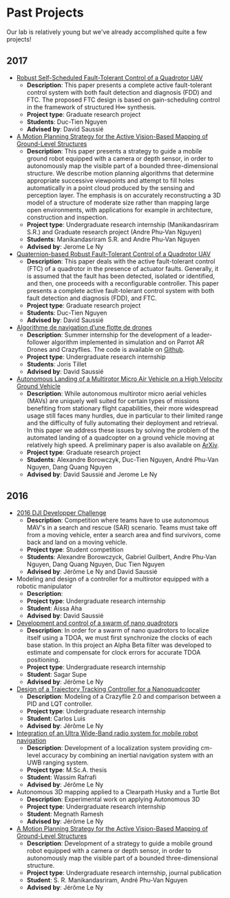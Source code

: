 # Past Projects
Our lab is relatively young but we've already accomplished quite a few projects!

## 2017
* [Robust Self-Scheduled Fault-Tolerant Control of a Quadrotor UAV](https://doi.org/10.1016/j.ifacol.2017.08.1141)
  * **Description**: This paper presents a complete active fault-tolerant control system with both fault detection and diagnosis (FDD) and FTC. The proposed FTC design is based on gain-scheduling control in the framework of structured H∞ synthesis.
  * **Project type**: Graduate research project
  * **Students**: Duc-Tien Nguyen
  * **Advised by**: David Saussié
* [A Motion Planning Strategy for the Active Vision-Based Mapping of Ground-Level Structures](https://arxiv.org/abs/1602.06667)
  * **Description**:    This paper presents a strategy to guide a mobile ground robot equipped with a camera or depth sensor, in order to autonomously map the visible part of a bounded three-dimensional structure. We describe motion planning algorithms that determine appropriate successive viewpoints and attempt to fill holes automatically in a point cloud produced by the sensing and perception layer. The emphasis is on accurately reconstructing a 3D model of a structure of moderate size rather than mapping large open environments, with applications for example in architecture, construction and inspection.
  * **Project type**:   Undergraduate research internship (Manikandasriram S.R.) and Graduate research project (Andre Phu-Van Nguyen)
  * **Students**:       Manikandasriram S.R. and Andre Phu-Van Nguyen
  * **Advised by**:     Jerome Le Ny
* [Quaternion-based Robust Fault-Tolerant Control of a Quadrotor UAV](http://ieeexplore.ieee.org/document/7991516/)
  * **Description**:    This paper deals with the active fault-tolerant control (FTC) of a quadrotor in the presence of actuator faults. Generally, it is assumed that the fault has been detected, isolated or identified, and then, one proceeds with a reconfigurable controller. This paper presents a complete active fault-tolerant control system with both fault detection and diagnosis (FDD), and FTC.  
  * **Project type**:   Graduate research project
  * **Students**:       Duc-Tien Nguyen
  * **Advised by**:     David Saussié
* [Algorithme de navigation d’une flotte de drones](assets/reports/joris_tiller_2017.pdf)
  * **Description**:    Summer internship for the development of a leader-follower algorithm implemented in simulation and on Parrot AR Drones and Crazyflies. The code is available on [Github](https://github.com/TilletJ/leader-follower).
  * **Project type**:   Undergraduate research internship
  * **Students**:       Joris Tillet
  * **Advised by**:     David Saussié  
* [Autonomous Landing of a Multirotor Micro Air Vehicle on a High Velocity Ground Vehicle](https://www.youtube.com/watch?v=ILQqD2xQ4tg)
  * **Description**:    While autonomous multirotor micro aerial vehicles (MAVs) are uniquely well suited for certain types of missions benefiting from stationary flight capabilities, their more widespread usage still faces many hurdles, due in particular to their limited range and the difficulty of fully automating their deployment and retrieval. In this paper we address these issues by solving the problem of the automated landing of a quadcopter on a ground vehicle moving at relatively high speed. A preliminary paper is also available on [ArXiv](https://arxiv.org/abs/1611.07329).
  * **Project type**:   Graduate research project
  * **Students**:       Alexandre Borowczyk, Duc-Tien Nguyen, André Phu-Van Nguyen, Dang Quang Nguyen
  * **Advised by**:     David Saussié and Jerome Le Ny

## 2016
* [2016 DJI Developper Challenge](https://youtu.be/Pff9djcMKyw)
  * **Description**: Competition where teams have to use autonomous MAV's in a search and rescue (SAR) scenario. Teams must take off from a moving vehicle, enter a search area and find survivors, come back and land on a moving vehicle.
  * **Project type**: Student competition
  * **Students**: Alexandre Borowczyck, Gabriel Guilbert, Andre Phu-Van Nguyen, Dang Quang Nguyen, Duc Tien Nguyen
  * **Advised by**: Jérôme Le Ny and David Saussié
* Modeling and design of a controller for a multirotor equipped with a robotic manipulator
  * **Description**:
  * **Project type**: Undergraduate research internship
  * **Student**: Aissa Aha
  * **Advised by**: David Saussié
* [Development and control of a swarm of nano quadrotors](assets/reports/supe_sagar_2017.pdf)
  * **Description**: In order for a swarm of nano quadrotors to localize itself using a TDOA, we must first synchronize the clocks of each base station. In this project an Alpha Beta filter was developed to estimate and compensate for clock errors for accurate TDOA positioning.
  * **Project type**: Undergraduate research internship
  * **Student**: Sagar Supe
  * **Advised by**: Jérôme Le Ny
* [Design of a Trajectory Tracking Controller for a Nanoquadcopter](https://arxiv.org/abs/1608.05786)
  * **Description**: Modeling of a Crazyflie 2.0 and comparison between a PID and
  LQT controller.
  * **Project type**: Undergraduate research internship
  * **Student**: Carlos Luis
  * **Advised by**: Jérôme Le Ny
* [Integration of an Ultra Wide-Band radio system for mobile robot navigation](https://publications.polymtl.ca/2152/)
  * **Description**: Development of a localization system providing cm-level accuracy by combining an inertial navigation system with an UWB ranging system.
  * **Project type**: M.Sc.A. thesis
  * **Student**: Wassim Rafrafi
  * **Advised by**: Jérôme Le Ny
* Autonomous 3D mapping applied to a Clearpath Husky and a Turtle Bot
  * **Description**: Experimental work on applying Autonomous 3D
  * **Project type**: Undergraduate research internship
  * **Student**: Megnath Ramesh
  * **Advised by**: Jérôme Le Ny
* [A Motion Planning Strategy for the Active Vision-Based Mapping of Ground-Level Structures](https://arxiv.org/abs/1602.06667)
  * **Description**: Development of a strategy to guide a mobile ground robot equipped with a camera or depth sensor, in order to autonomously map the visible part of a bounded three-dimensional structure.
  * **Project type**: Undergraduate research internship, journal publication
  * **Student**: S. R. Manikandasriram, André Phu-Van Nguyen
  * **Advised by**: Jérôme Le Ny

<!--
* [title](link)
  * **Description**:
  * **Project type**:
  * **Student**:
  * **Advised by**:
-->

